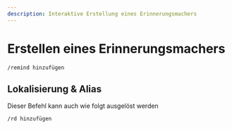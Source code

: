 ```yaml
---
description: Interaktive Erstellung eines Erinnerungsmachers
---
```


# Erstellen eines Erinnerungsmachers

```
/remind hinzufügen
```

## Lokalisierung & Alias

Dieser Befehl kann auch wie folgt ausgelöst werden

```
/rd hinzufügen
```
